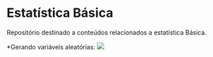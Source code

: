 # Estatística Básica
Repositório destinado a conteúdos relacionados a estatística Básica.
 

*Gerando variáveis aleatórias:
<img src="https://render.githubusercontent.com/render/math?math=e^{i \pi} = -1">
